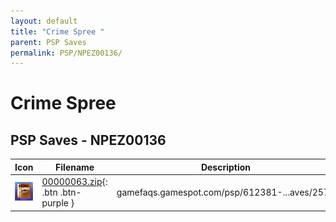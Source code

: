 ```yaml
---
layout: default
title: "Crime Spree "
parent: PSP Saves
permalink: PSP/NPEZ00136/
---
```

# Crime Spree 

## PSP Saves - NPEZ00136

| Icon | Filename | Description |
|------|----------|-------------|
| ![Crime Spree ](ICON0.PNG) | [00000063.zip](00000063.zip){: .btn .btn-purple } | gamefaqs.gamespot.com/psp/612381-...aves/2576 |
